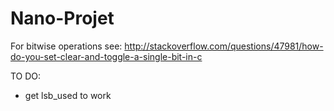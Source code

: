 Nano-Projet
===========

For bitwise operations see: http://stackoverflow.com/questions/47981/how-do-you-set-clear-and-toggle-a-single-bit-in-c

TO DO:
- get lsb_used to work
